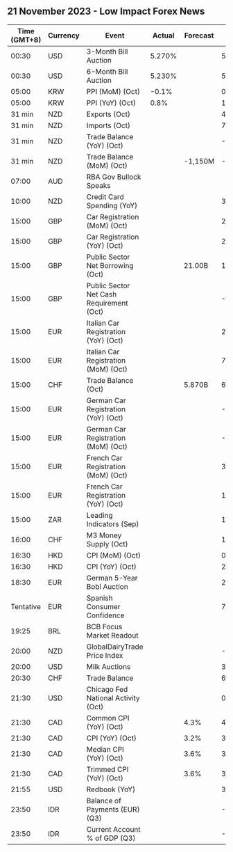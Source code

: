 ## 21 November 2023 - Low Impact Forex News

| Time (GMT+8) | Currency | Event | Actual | Forecast | Previous |
|------|----------|-------|--------|----------|----------|
| 00:30 | USD | 3-Month Bill Auction | 5.270% |  | 5.285% |
| 00:30 | USD | 6-Month Bill Auction | 5.230% |  | 5.270% |
| 05:00 | KRW | PPI (MoM) (Oct) | -0.1% |  | 0.4% |
| 05:00 | KRW | PPI (YoY) (Oct) | 0.8% |  | 1.3% |
| 31 min | NZD | Exports (Oct) |  |  | 4.87B |
| 31 min | NZD | Imports (Oct) |  |  | 7.20B |
| 31 min | NZD | Trade Balance (YoY) (Oct) |  |  | -15,330M |
| 31 min | NZD | Trade Balance (MoM) (Oct) |  | -1,150M | -2,329M |
| 07:00 | AUD | RBA Gov Bullock Speaks |  |  |  |
| 10:00 | NZD | Credit Card Spending (YoY) |  |  | 3.3% |
| 15:00 | GBP | Car Registration (MoM) (Oct) |  |  | 218.3% |
| 15:00 | GBP | Car Registration (YoY) (Oct) |  |  | 21.0% |
| 15:00 | GBP | Public Sector Net Borrowing (Oct) |  | 21.00B | 13.53B |
| 15:00 | GBP | Public Sector Net Cash Requirement (Oct) |  |  | -11.812B |
| 15:00 | EUR | Italian Car Registration (YoY) (Oct) |  |  | 22.7% |
| 15:00 | EUR | Italian Car Registration (MoM) (Oct) |  |  | 70.9% |
| 15:00 | CHF | Trade Balance (Oct) |  | 5.870B | 6.316B |
| 15:00 | EUR | German Car Registration (YoY) (Oct) |  |  | -0.1% |
| 15:00 | EUR | German Car Registration (MoM) (Oct) |  |  | -17.9% |
| 15:00 | EUR | French Car Registration (MoM) (Oct) |  |  | 37.6% |
| 15:00 | EUR | French Car Registration (YoY) (Oct) |  |  | 10.7% |
| 15:00 | ZAR | Leading Indicators (Sep) |  |  | 110.90% |
| 16:00 | CHF | M3 Money Supply (Oct) |  |  | 1,129,200.0B |
| 16:30 | HKD | CPI (MoM) (Oct) |  |  | 0.40% |
| 16:30 | HKD | CPI (YoY) (Oct) |  |  | 2.00% |
| 18:30 | EUR | German 5-Year Bobl Auction |  |  | 2.710% |
| Tentative | EUR | Spanish Consumer Confidence |  |  | 77.2 |
| 19:25 | BRL | BCB Focus Market Readout |  |  |  |
| 20:00 | NZD | GlobalDairyTrade Price Index |  |  | -0.7% |
| 20:00 | USD | Milk Auctions |  |  | 3,255.0 |
| 20:30 | CHF | Trade Balance |  |  | 6.316B |
| 21:30 | USD | Chicago Fed National Activity (Oct) |  |  | 0.02 |
| 21:30 | CAD | Common CPI (YoY) (Oct) |  | 4.3% | 4.4% |
| 21:30 | CAD | CPI (YoY) (Oct) |  | 3.2% | 3.8% |
| 21:30 | CAD | Median CPI (YoY) (Oct) |  | 3.6% | 3.8% |
| 21:30 | CAD | Trimmed CPI (YoY) (Oct) |  | 3.6% | 3.7% |
| 21:55 | USD | Redbook (YoY) |  |  | 3.0% |
| 23:50 | IDR | Balance of Payments (EUR) (Q3) |  |  | -7.4B |
| 23:50 | IDR | Current Account % of GDP (Q3) |  |  | -0.50% |
